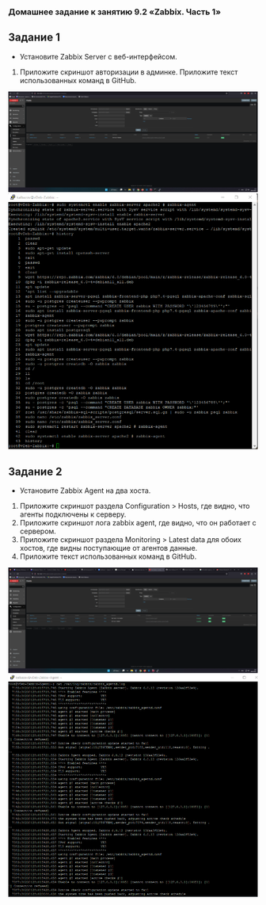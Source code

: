 ### Домашнее задание к занятию 9.2 «Zabbix. Часть 1»

## Задание 1

 - Установите Zabbix Server с веб-интерфейсом.

1. Приложите скриншот авторизации в админке. Приложите текст использованных команд в GitHub.

![img](img/img01.png)
![img](img/img02.png)

## Задание 2

 - Установите Zabbix Agent на два хоста.

1. Приложите скриншот раздела Configuration > Hosts, где видно, что агенты подключены к серверу. 
2. Приложите скриншот лога zabbix agent, где видно, что он работает с сервером. 
3. Приложите скриншот раздела Monitoring > Latest data для обоих хостов, где видны поступающие от агентов данные. 
4. Приложите текст использованных команд в GitHub.

![img](img/img03.png)
![img](img/img04.png)
